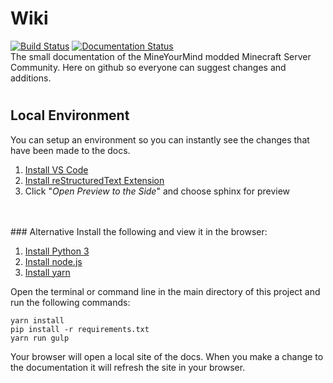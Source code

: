 # Wiki
[![Build Status](https://travis-ci.com/MineYourMind/Wiki.svg?branch=master)](https://travis-ci.com/MineYourMind/Wiki) [![Documentation Status](https://readthedocs.org/projects/mineyourmind/badge/?version=latest)](http://docs.mym.li/en/latest/?badge=latest)  
The small documentation of the MineYourMind modded Minecraft Server Community. Here on github so everyone can suggest changes and additions.
#
## Local Environment

You can setup an environment so you can instantly see the changes that have been made to the docs.

1. [Install VS Code](https://code.visualstudio.com)
2. [Install reStructuredText Extension](https://marketplace.visualstudio.com/items?itemName=lextudio.restructuredtext)
3. Click "*Open Preview to the Side*" and choose sphinx for preview
<br/>
<br/>
### Alternative
Install the following and view it in the browser:

1. [Install Python 3](https://www.python.org)
2. [Install node.js](https://nodejs.org)
3. [Install yarn](https://yarnpkg.com/)

Open the terminal or command line in the main directory of this project and run the following commands:

	yarn install
	pip install -r requirements.txt
	yarn run gulp

Your browser will open a local site of the docs. When you make a change to the documentation it will refresh the site in your browser.